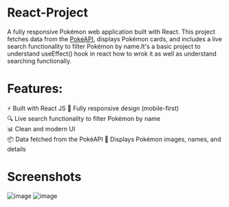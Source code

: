 # React-Project
A fully responsive Pokémon web application built with React. This project fetches data from the [PokéAPI](https://pokeapi.co/api/v2/pokemon?limit=124), displays Pokémon cards, and includes a live search functionality to filter Pokémon by name.It's a basic project to understand useEffect() hook in react how to wrok it as well as understand searching functionally.

# Features:
⚡ Built with React JS 
📱 Fully responsive design (mobile-first)  
🔍 Live search functionality to filter Pokémon by name  
📊 Clean and modern UI  
📦 Data fetched from the PokéAPI 
📸 Displays Pokémon images, names, and details 


# Screenshots

![image](https://github.com/user-attachments/assets/1f5bf232-47f0-41a2-ae68-b637705dee05)
![image](https://github.com/user-attachments/assets/40a0b81b-d1b8-4a81-9a8d-240742f57a22)


